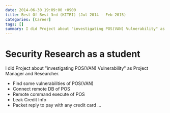 ```yaml
---
date: 2014-06-30 19:09:00 +0900
title: Best Of Best 3rd (KITRI) (Jul 2014 - Feb 2015)
categories: [Career]
tags: []
summary: I did Project about "investigating POS(VAN) Vulnerability" as Project Manager and Researcher.
---
```


# Security Research as a student

I did Project about "investigating POS(VAN) Vulnerability" as Project Manager and Researcher.

- Find some vulnerabilities of POS(VAN)
- Connect remote DB of POS
- Remote command execute of POS
- Leak Credit Info
- Packet reply to pay with any credit card ...